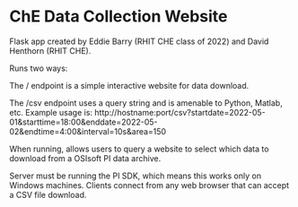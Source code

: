 # ChE Data Collection Website
Flask app created by Eddie Barry (RHIT CHE class of 2022) and David Henthorn (RHIT CHE).

Runs two ways:

The / endpoint is a simple interactive website for data download.

The /csv endpoint uses a query string and is amenable to Python, Matlab, etc. 
Example usage is: http://hostname:port/csv?startdate=2022-05-01&starttime=18:00&enddate=2022-05-02&endtime=4:00&interval=10s&area=150

When running, allows users to query a website to select which data to download from a OSIsoft PI data archive.

Server must be running the PI SDK, which means this works only on Windows machines. Clients connect from any web browser that can accept a CSV file download.

